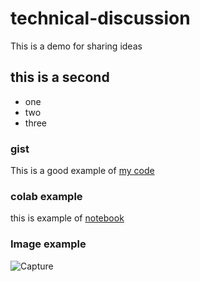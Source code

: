 # technical-discussion
This is a demo for sharing ideas





## this is a second

* one
* two
* three
### gist

This is a good example of [my code](https://gist.github.com/subratabhowwmik/5dc3ce00bdbf0b0409000af08af197e4)
### colab example
this is example of [notebook](https://colab.research.google.com/drive/1F7v2KsIpBt9xlQXZhn75U4BQvtAZun3N#scrollTo=ub-YUMtnlKDu)

### Image example

![Capture](https://user-images.githubusercontent.com/40295018/126358684-d0b3272b-880f-40da-a3c3-fe9e6499f3f9.JPG)


